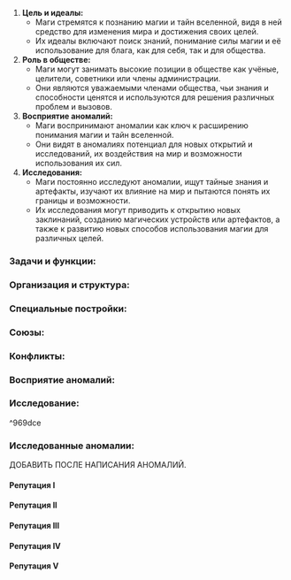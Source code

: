 1. **Цель и идеалы:**
    - Маги стремятся к познанию магии и тайн вселенной, видя в ней средство для изменения мира и достижения своих целей.
    - Их идеалы включают поиск знаний, понимание силы магии и её использование для блага, как для себя, так и для общества.
2. **Роль в обществе:**
    - Маги могут занимать высокие позиции в обществе как учёные, целители, советники или члены администрации.
    - Они являются уважаемыми членами общества, чьи знания и способности ценятся и используются для решения различных проблем и вызовов.
3. **Восприятие аномалий:**
    - Маги воспринимают аномалии как ключ к расширению понимания магии и тайн вселенной.
    - Они видят в аномалиях потенциал для новых открытий и исследований, их воздействия на мир и возможности использования их сил.
4. **Исследования:**
    - Маги постоянно исследуют аномалии, ищут тайные знания и артефакты, изучают их влияние на мир и пытаются понять их границы и возможности.
    - Их исследования могут приводить к открытию новых заклинаний, созданию магических устройств или артефактов, а также к развитию новых способов использования магии для различных целей.
### **Задачи и функции:**
### **Организация и структура:**
### **Специальные постройки:**
### **Союзы:**
### **Конфликты:**
### **Восприятие аномалий:**
### **Исследование:**

^969dce

### **Исследованные аномалии:**
ДОБАВИТЬ ПОСЛЕ НАПИСАНИЯ АНОМАЛИЙ.
#### **Репутация I**
#### **Репутация II**
#### **Репутация III**
#### **Репутация IV**
#### **Репутация V**